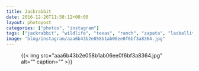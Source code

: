 ```yaml
---
title: Jackrabbit
date: 2016-12-26T11:58:12+00:00
layout: photopost
categories: ["photos", "instagram"]
tags: ["jackrabbit", "wildlife", "texas", "ranch", "zapata", "lasballitasranch"]
image: "blog/instagram/aaa6b43b2e058b1ab06ee0f6bf3a8364.jpg"
---
```


<figure class="photo photo--square">
  {{< img src="aaa6b43b2e058b1ab06ee0f6bf3a8364.jpg" alt="" caption="" >}}

</figure>


